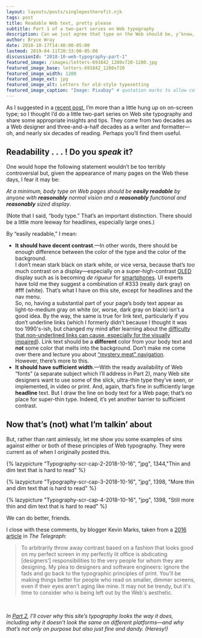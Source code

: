 ```yaml
---
layout: layouts/posts/singlepostherofit.njk
tags: post
title: Readable Web text, pretty please
subtitle: Part 1 of a two-part series on Web typography
description: Can we just agree that type on the Web should be, y’know, readable?
author: Bryce Wray
date: 2018-10-17T14:40:00-05:00
lastmod: 2019-04-11T20:33:00-05:00
discussionId: "2018-10-web-typography-part-1"
featured_image: /images/letters-691842_1280x720-1280.jpg
featured_image_base: letters-691842_1280x720
featured_image_width: 1280
featured_image_ext: jpg
featured_image_alt: Letters for old-style typesetting
featured_image_caption: "Image: Pixabay" # quotation marks to allow colon
---
```


As I suggested in a [recent post](https://brycewray.com/posts/2018/09/why-finally-settled-ulysses), I’m more than a little hung up on on-screen type; so I thought I’d do a little two-part series on Web site typography and share some appropriate insights and tips. They come from two decades as a Web designer and three-and-a-half decades as a writer and formatter—oh, and nearly six decades of reading. Perhaps you’ll find them useful.

## Readability&nbsp;.&nbsp;.&nbsp;.&nbsp;! Do you _speak_ it?

One would hope the following statement wouldn’t be too terribly controversial but, given the appearance of many pages on the Web these days, I fear it may be:

_At a minimum, body type on Web pages should be **easily readable** by anyone with **reasonably** normal vision and a **reasonably** functional and **reasonably** sized display_.

(Note that I said, “body type.” That’s an important distinction. There should be a little more leeway for headlines, especially large ones.)

By “easily readable,” I mean:

- **It should have decent contrast**.—In other words, there should be enough difference between the color of the type and the color of the background.    
	I don’t mean stark black on stark white, or vice versa, because that’s _too_ much contrast on a display—especially on a super-high-contrast [OLED](https://en.wikipedia.org/wiki/OLED) display such as is becoming _de rigueur_ for [smartphones](https://www.oled-info.com/oled_devices/mobile_phones). UI experts have told me they suggest a combination of #333 (really dark gray) on \#fff (white). That’s what I have on this site, except for headlines and the nav menu.    
	So, no, having a substantial part of your page’s body text appear as light-to-medium gray on white (or, worse, dark gray on black) isn’t a good idea. By the way, the same is true for link text, particularly if you don’t underline links (which I formerly didn't because I thought it was too 1990's-ish, but changed my mind after learning about the [difficulty that non-underlined links can cause, especially for the visually impaired](https://webaim.org/techniques/hypertext/link_text)). Link text should be a **different** color from your body text and **not** some color that melts into the background. Don’t make me come over there and lecture you about [“mystery meat” navigation](http://www.webpagesthatsuck.com/mysterymeatnavigation.html).     
	However, there’s more to this.
- **It should have sufficient width**.—With the ready availability of Web “fonts” (a separate subject which I’ll address in Part 2), many Web site designers want to use some of the slick, ultra-thin type they’ve seen, or implemented, in video or print. And, again, that’s fine in sufficiently large **headline** text. But I draw the line on body text for a Web page; that’s no place for super-thin type. Indeed, it’s yet another barrier to sufficient contrast.

## Now that’s (not) what I’m talkin’ about

But, rather than rant aimlessly, let me show you some examples of sins against either or both of these principles of Web typography. They were current as of when I originally posted this.

{% lazypicture "Typography-scr-cap-2-2018-10-16", "jpg", 1344,"Thin and dim text that is hard to read" %}

{% lazypicture "Typography-scr-cap-3-2018-10-16", "jpg", 1398, "More thin and dim text that is hard to read" %}

{% lazypicture "Typography-scr-cap-4-2018-10-16", "jpg", 1398, "Still more thin and dim text that is hard to read" %}

We can do better, friends.

I close with these comments, by blogger Kevin Marks, taken from a [2016 article](https://www.telegraph.co.uk/science/2016/10/23/internet-is-becoming-unreadable-because-of-a-trend-towards-light/) in _The Telegraph_:

> To arbitrarily throw away contrast based on a fashion that looks good on my perfect screen in my perfectly lit office is abdicating [designers’] responsibilities to the very people for whom they are designing. My plea to designers and software engineers: Ignore the fads and go back to the typographic principles of print. You'll be making things better for people who read on smaller, dimmer screens, even if their eyes aren't aging like mine. It may not be trendy, but it's time to consider who is being left out by the Web's aesthetic.

<p>&nbsp;</p>

_In [Part 2](/posts/2018/10/web-typography-part-2/), I’ll cover why_ this _site’s typography looks the way it does, including why it doesn't look the same on different platforms—and why that’s not only on purpose but also just fine and dandy. (Heresy!)_